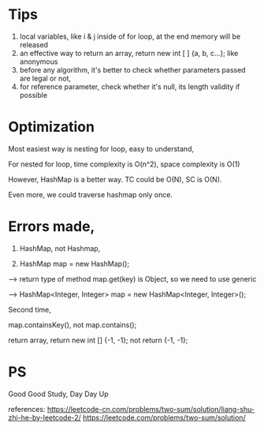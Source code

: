 # Tips

1. local variables, like i & j inside of for loop, at the end memory will be released
2. an effective way to return an array, return new int [ ] {a, b, c...}; like anonymous
3. before any algorithm, it's better to check whether parameters passed are legal or not,
4. for reference parameter, check whether it's null, its length validity if possible

# Optimization

Most easiest way is nesting for loop, easy to understand,

For nested for loop, time complexity is O(n^2), space complexity is O(1)

However, HashMap is a better way. TC could be O(N), SC is O(N).

Even more, we could traverse hashmap only once.

# Errors made,

1. HashMap, not Hashmap,

2. HashMap map = new HashMap();

--> return type of method map.get(key) is Object, so we need to use generic

--> HashMap<Integer, Integer> map = new HashMap<Integer, Integer>();

Second time,

map.containsKey(), not map.contains();

return array, return new int [] {-1, -1}; not return {-1, -1};
  
# PS

Good Good Study, Day Day Up

references:
https://leetcode-cn.com/problems/two-sum/solution/liang-shu-zhi-he-by-leetcode-2/
https://leetcode.com/problems/two-sum/solution/

